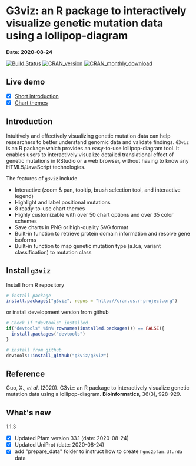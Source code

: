 # <a name="top"></a>G3viz: an R package to interactively visualize genetic mutation data using a lollipop-diagram

  **Date: 2020-08-24**
  
  [![Build Status](https://travis-ci.org/G3viz/g3viz.svg?branch=master)](https://travis-ci.org/G3viz/g3viz)
  [![CRAN_version](http://www.r-pkg.org/badges/version/g3viz)](https://cran.r-project.org/package=g3viz)
  [![CRAN_monthly_download](https://cranlogs.r-pkg.org/badges/g3viz)](https://cran.r-project.org/package=g3viz)

## Live demo
- [x] [Short introduction](https://g3viz.github.io/g3viz/)
- [x] [Chart themes](https://g3viz.github.io/g3viz/chart_themes.html)

## Introduction

Intuitively and effectively visualizing genetic mutation data can help researchers to better understand genomic data and validate findings.  `G3viz` is an R package which provides an easy-to-use lollipop-diagram tool.  It enables users to interactively visualize detailed translational effect of genetic mutations in RStudio or a web browser, without having to know any HTML5/JavaScript technologies.

The features of `g3viz` include

- Interactive (zoom & pan, tooltip, brush selection tool, and interactive legend)
- Highlight and label positional mutations
- 8 ready-to-use chart themes
- Highly customizable with over 50 chart options and over 35 color schemes
- Save charts in PNG or high-quality SVG format
- Built-in function to retrieve protein domain information and resolve gene isoforms
- Built-in function to map genetic mutation type (a.k.a, variant classification) to mutation class

## Install `g3viz`

Install from R repository
```r
# install package
install.packages("g3viz", repos = "http://cran.us.r-project.org")
```
or install development version from github
```r
# Check if "devtools" installed
if("devtools" %in% rownames(installed.packages()) == FALSE){ 
  install.packages("devtools")
}

# install from github
devtools::install_github("g3viz/g3viz")
```

## Reference

Guo, X., *et al*. (2020). G3viz: an R package to interactively visualize genetic mutation data using a lollipop-diagram. **Bioinformatics**, 36(3), 928-929.

## What's new

1.1.3 
  - [x] Updated Pfam version 33.1 (date: 2020-08-24)
  - [x] Updated UniProt (date: 2020-08-24)
  - [x] add "prepare_data" folder to instruct how to create `hgnc2pfam.df.rda` data
